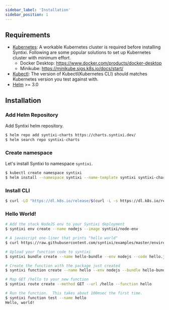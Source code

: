 ```yaml
---
sidebar_label: 'Installation'
sidebar_position: 1
---
```


## Requirements

* [Kubernetes](https://kubernetes.io/): A workable Kubernetes cluster is required before installing Syntixi. Following are some popular solutions to set up Kubernetes cluster with minimum effort.
    * Docker Desktop: https://www.docker.com/products/docker-desktop
    * Minikube: https://minikube.sigs.k8s.io/docs/start/
* [Kubectl](https://kubernetes.io/docs/tasks/tools/): The version of Kubectl(Kubernetes CLI) should matches Kubernetes version you test against with.
* [Helm](https://helm.sh/) >= 3.0

## Installation

### Add Helm Repository

Add Syntixi helm repository.

```bash
$ helm repo add syntixi-charts https://charts.syntixi.dev/
$ helm search repo syntixi-charts
```

### Create namespace

Let's install Syntixi to namespace `syntixi`.

```bash
$ kubectl create namespace syntixi
$ helm install --namespace syntixi --name-template syntixi syntixi-charts/syntixi:3.0
```

### Install CLI

```bash
$ curl -LO "https://dl.k8s.io/release/$(curl -L -s https://dl.k8s.io/release/stable.txt)/bin/linux/amd64/kubectl"
```

### Hello World!

```bash
# Add the stock NodeJS env to your Syntixi deployment
$ syntixi env create --name nodejs --image syntixi/node-env

# A javascript one-liner that prints "hello world"
$ curl https://raw.githubusercontent.com/syntixi/examples/master/environments/nodejs/hello.js > hello.js

# Upload your function code to syntixi
$ syntixi bundle create --name hello-bundle --env nodejs --code hello.js

# Create the function with the package just created
$ syntixi function create --name hello --env nodejs --bundle hello-bundle 

# Map GET /hello to your new function
$ syntixi route create --method GET --url /hello --function hello

# Run the function.  This takes about 100msec the first time.
$ syntixi function test --name hello
Hello, world!
```